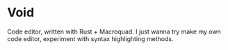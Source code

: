 # Void
Code editor, written with Rust + Macroquad.
I just wanna try make my own code editor, experiment with syntax highlighting methods.
